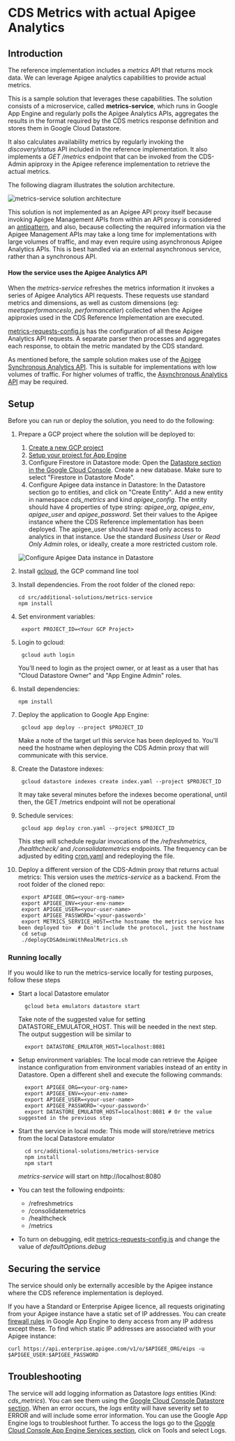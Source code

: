 # CDS Metrics with actual Apigee Analytics 

## Introduction

The reference implementation includes a _metrics_ API that returns mock data.
We can leverage Apigee analytics capabilities to provide actual metrics.

This is a sample solution that leverages these capabilities.
The solution consists of a microservice, called __metrics-service__, which runs in Google App Engine and regularly polls the Apigee Analytics APIs, aggregates the results in the format required by the CDS metrics response definition and stores them in Google Cloud Datastore.

It also calculates availability metrics by regularly invoking the _discovery/status_ API included in the reference implementation.
It also implements a _GET /metrics_ endpoint that can be invoked from the CDS-Admin apiproxy in the Apigee reference implementation to retrieve the actual metrics.

The following  diagram illustrates the solution architecture.

![metrics-service solution architecture](./img/CDS-Metrics-SolutionArchitecture.png "metrics-service solution architecture")

This solution is not implemented as an Apigee API proxy itself because invoking Apigee Management APIs from within an API proxy is considered an [antipattern](https://docs.apigee.com/api-platform/antipatterns/invoking-management), and also, because collecting the required information via the Apigee Management APIs may take a long time for implementations with large volumes of traffic, and may even require using asynchronous Apigee Analytics APIs. This is best handled via an external asynchronous service, rather than a synchronous API.

#### How the service uses the Apigee Analytics API
When the _metrics-service_ refreshes the metrics information it invokes a series of Apigee Analytics API requests.
These requests use standard metrics and dimensions, as well as custom dimensions (eg: _meetsperformanceslo_, _performancetier_) collected when the Apigee apiproxies used in the CDS Reference Implementation are executed.

[metrics-requests-config.js](./metrics-requests-config.js) has the configuration of all these Apigee Analytics API requests.
A separate parser then processes and aggregates each response, to obtain the metric mandated by the CDS standard.

As mentioned before, the sample solution makes use of the [Apigee Synchronous Analytics API](https://docs.apigee.com/api-platform/analytics/use-analytics-api-measure-api-program-performance). This is suitable for implementations with low volumes of traffic. For higher volumes of traffic, the [Asynchronous Analytics API](https://docs.apigee.com/api-platform/analytics/asynch-reports-api) may be required.



## Setup

Before you can run or deploy the solution, you need to do the following:

1.  Prepare a GCP project where the solution will be deployed to:
    1. [Create a new GCP project](https://cloud.google.com/resource-manager/docs/creating-managing-projects)
    2. [Setup your project for App Engine](https://cloud.google.com/appengine/docs/standard/nodejs/console)
    1. Configure Firestore in Datastore mode: Open the [Datastore section in the Google Cloud Console](https://pantheon.corp.google.com/datastore/welcome). Create a new database. Make sure to select "Firestore in Datastore Mode". 
	1. Configure Apigee data instance in Datastore: In the Datastore section go to entities, and click on "Create Entity". Add a new entity in namespace _cds_metrics_ and kind _apigee_config_. The entity should have 4 properties of type string: _apigee_org_, _apigee_env_, _apigee_user_ and _apigee_password_. Set their values to the Apigee instance where the CDS Reference implementation has been deployed. The apigee_user should have read only access to analytics in that instance. Use the standard _Business User_ or _Read Only Admin_ roles, or ideally, create a more restricted custom role. 

	![Configure Apigee Data instance in Datastore](./img/ApigeeConfigEntity.png "Configure Apigee Data instance in Datastore")
1.  Install [gcloud](https://cloud.google.com/sdk/docs#install_the_latest_cloud_tools_version_cloudsdk_current_version), the GCP command line tool 
1.  Install dependencies. From the root folder of the cloned repo:
     
        cd src/additional-solutions/metrics-service
        npm install
1. Set environment variables:
    
		export PROJECT_ID=<Your GCP Project>
1. Login to gcloud: 

		gcloud auth login 
	You'll need to login as the project owner, or at least as a user that has "Cloud Datastore Owner" and "App Engine Admin" roles. 
1.  Install dependencies:

        npm install
1. Deploy the application to Google App Engine:

		gcloud app deploy --project $PROJECT_ID
	Make a note of the target url this service has been deployed to. You'll need the hostname when deploying the CDS Admin proxy that will communicate with this service.
1. Create the Datastore indexes: 
		
		gcloud datastore indexes create index.yaml --project $PROJECT_ID
	It may take several minutes before the indexes become operational, until then, the GET /metrics endpoint will not be operational
1. Schedule services: 

		gcloud app deploy cron.yaml --project $PROJECT_ID
	This step will schedule regular invocations of the _/refreshmetrics_, _/healthcheck/_ and _/consolidatemetrics_ endpoints. The frequency can be adjusted by editing [cron.yaml](./cron.yaml) and redeploying the file.
1. Deploy a different version of the CDS-Admin proxy that returns actual metrics: This version uses the _metrics-service_ as a backend. From the root folder of the cloned repo:

		export APIGEE_ORG=<your-org-name>
        export APIGEE_ENV=<your-env-name>
        export APIGEE_USER=<your-user-name>
        export APIGEE_PASSWORD='<your-password>'
		export METRICS_SERVICE_HOST=<the hostname the metrics service has been deployed to>  # Don't include the protocol, just the hostname
		cd setup
        ./deployCDSAdminWithRealMetrics.sh 


### Running locally
If you would like to run the metrics-service locally for testing purposes, follow these steps
* Start a local Datastore emulator

		gcloud beta emulators datastore start
	Take note of the suggested value for setting DATASTORE_EMULATOR_HOST. This will be needed in the next step. The output suggestion will be similar to 

		export DATASTORE_EMULATOR_HOST=localhost:8081
* Setup environment variables: The local mode can retrieve the Apigee instance configuration from environment variables instead of an entity in Datastore. Open a different shell and execute the following commands:

		export APIGEE_ORG=<your-org-name> 
        export APIGEE_ENV=<your-env-name>
        export APIGEE_USER=<your-user-name>
        export APIGEE_PASSWORD='<your-password>'
		export DATASTORE_EMULATOR_HOST=localhost:8081 # Or the value suggested in the previous step
* Start the service in local mode: This mode will store/retrieve metrics from the local Datastore emulator

        cd src/additional-solutions/metrics-service
		npm install
    	npm start
  _metrics-service_ will start on http://localhost:8080
* You can test the following endpoints:
	* /refreshmetrics
	* /consolidatemetrics
	* /healthcheck
	* /metrics 
* To turn on debugging, edit [metrics-requests-config.js](./metrics-requests-config.js) and change the value of _defaultOptions.debug_

## Securing the service 
The service should only be externally accesible by the Apigee instance where the CDS reference implementation is deployed.

If you have a Standard or Enterprise Apigee licence, all requests originating from your Apigee instance have a static set of IP addresses. You can create [firewall rules](https://cloud.google.com/appengine/docs/standard/nodejs/creating-firewalls#creating_firewall_rules) in Google App Engine to deny access from any IP address except these. 
To find which static IP addresses are associated with your Apigee instance:

	curl https://api.enterprise.apigee.com/v1/o/$APIGEE_ORG/eips -u $APIGEE_USER:$APIGEE_PASSWORD

## Troubleshooting
The service will add logging information as Datastore _logs_ entities (Kind: _cds_metrics_). You can see them using the [Google Cloud Console Datastore section](https://pantheon.corp.google.com/datastore/entities).
When an error occurs, the _logs_ entity will have severity set to ERROR and will include some error information. You can use the Google App Engine logs to troubleshoot further. To access the logs go to the [Google Cloud Console App Engine Services section](https://pantheon.corp.google.com/appengine/services), click on Tools and select Logs.